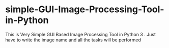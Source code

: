 # simple-GUI-Image-Processing-Tool-in-Python
This is Very Simple GUI Based Image Processing Tool in Python 3 . Just have to write the image name and all the tasks will be performed
